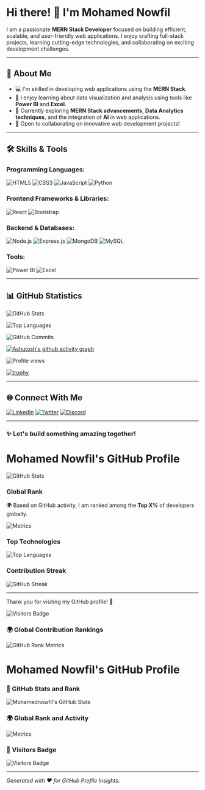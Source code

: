 # Hi there! 👋 I'm Mohamed Nowfil

I am a passionate **MERN Stack Developer** focused on building efficient, scalable, and user-friendly web applications. I enjoy crafting full-stack projects, learning cutting-edge technologies, and collaborating on exciting development challenges.

---

## 🌟 About Me
- 💻 I'm skilled in developing web applications using the **MERN Stack**.
- 🚀 I enjoy learning about data visualization and analysis using tools like **Power BI** and **Excel**.
- 🌱 Currently exploring **MERN Stack advancements**, **Data Analytics techniques**, and the integration of **AI** in web applications.
- 🎯 Open to collaborating on innovative web development projects!

---

## 🛠️ Skills & Tools

### Programming Languages:
![HTML5](https://img.shields.io/badge/-HTML5-E34F26?style=flat&logo=html5&logoColor=white)
![CSS3](https://img.shields.io/badge/-CSS3-1572B6?style=flat&logo=css3&logoColor=white)
![JavaScript](https://img.shields.io/badge/-JavaScript-F7DF1E?style=flat&logo=javascript&logoColor=black)
![Python](https://img.shields.io/badge/-Python-3776AB?style=flat&logo=python&logoColor=white)

### Frontend Frameworks & Libraries:
![React](https://img.shields.io/badge/-React-61DAFB?style=flat&logo=react&logoColor=black)
![Bootstrap](https://img.shields.io/badge/-Bootstrap-7952B3?style=flat&logo=bootstrap&logoColor=white)

### Backend & Databases:
![Node.js](https://img.shields.io/badge/-Node.js-339933?style=flat&logo=node.js&logoColor=white)
![Express.js](https://img.shields.io/badge/-Express.js-000000?style=flat&logo=express&logoColor=white)
![MongoDB](https://img.shields.io/badge/-MongoDB-47A248?style=flat&logo=mongodb&logoColor=white)
![MySQL](https://img.shields.io/badge/-MySQL-4479A1?style=flat&logo=mysql&logoColor=white)

### Tools:
![Power BI](https://img.shields.io/badge/-Power%20BI-F2C811?style=flat&logo=power-bi&logoColor=black)
![Excel](https://img.shields.io/badge/-Excel-217346?style=flat&logo=microsoft-excel&logoColor=white)

---

## 📊 GitHub Statistics

![GitHub Stats](https://github-readme-stats.vercel.app/api?username=Mohamednowfil&show_icons=true&count_private=true&include_all_commits=true&theme=radical)

![Top Languages](https://github-readme-stats.vercel.app/api/top-langs/?username=Mohamednowfil&layout=compact&size_weight=0.5&count_weight=0.5&theme=radical)

![GitHub Commits](https://github-readme-streak-stats.herokuapp.com/?user=Mohamednowfil&theme=radical)

[![Ashutosh's github activity graph](https://github-readme-activity-graph.vercel.app/graph?username=Mohamednowfil&bg_color=000000&color=ffffff&line=9e4c98&point=ffffff&area=true&hide_border=true)](https://github.com/ashutosh00710/github-readme-activity-graph)

![Profile views](https://komarev.com/ghpvc/?username=Mohamednowfil&color=blue)

[![trophy](https://github-profile-trophy.vercel.app/?username=Mohamednowfil&theme=radical)](https://github.com/Mohamednowfil)


---

## 🌐 Connect With Me

[![LinkedIn](https://img.shields.io/badge/-LinkedIn-0077B5?style=flat&logo=linkedin&logoColor=white)](https://www.linkedin.com/in/mohamednowfil/)
[![Twitter](https://img.shields.io/badge/-Twitter-1DA1F2?style=flat&logo=twitter&logoColor=white)](https://x.com/Mohamednowfil23)
[![Discord](https://img.shields.io/badge/-Discord-5865F2?style=flat&logo=discord&logoColor=white)](https://discordapp.com/users/nowfil6631)

---

### ✨ Let's build something amazing together!

# Mohamed Nowfil's GitHub Profile

![GitHub Stats](https://github-readme-stats.vercel.app/api?username=Mohamednowfil&show_icons=true&count_private=true&include_all_commits=true&rank_icon=github)

### Global Rank
🌍 Based on GitHub activity, I am ranked among the **Top X%** of developers globally.

![Metrics](https://metrics.lecoq.io/Mohamednowfil?template=classic&base.indepth=false&config.timezone=Asia%2FCalcutta)

### Top Technologies
![Top Languages](https://github-readme-stats.vercel.app/api/top-langs/?username=Mohamednowfil&layout=compact&theme=radical)

### Contribution Streak
![GitHub Streak](https://github-readme-streak-stats.herokuapp.com/?user=Mohamednowfil&theme=radical)

---

Thank you for visiting my GitHub profile! 🚀


![Visitors Badge](https://komarev.com/ghpvc/?username=Mohamednowfil&color=blue)

### 🌍 Global Contribution Rankings

![GitHub Rank Metrics](https://github-profile-ranking.vercel.app/api/rank?username=Mohamednowfil)


# Mohamed Nowfil's GitHub Profile

### 🌟 GitHub Stats and Rank
![Mohamednowfil's GitHub Stats](https://github-readme-stats.vercel.app/api?username=Mohamednowfil&show_icons=true&count_private=true&include_all_commits=true&rank_icon=github)

### 🌍 Global Rank and Activity
![Metrics](https://metrics.lecoq.io/Mohamednowfil?template=classic&base.activity=0&base.community=0&base.repositories=0&base.metadata=0&languages=1&isocalendar=1&notable=1&base=header%2C%20activity%2C%20community%2C%20repositories%2C%20metadata&config.timezone=Asia%2FCalcutta)

### 👀 Visitors Badge
![Visitors Badge](https://komarev.com/ghpvc/?username=Mohamednowfil&color=blue)

---
*Generated with ❤️ for GitHub Profile Insights.*
